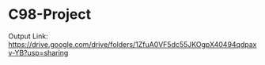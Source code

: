 # C98-Project

Output Link: https://drive.google.com/drive/folders/1ZfuA0VF5dc55JKOgpX40494qdpaxv-YB?usp=sharing
